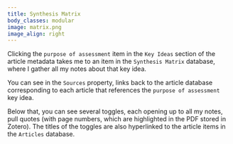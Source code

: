 ```yaml
---
title: Synthesis Matrix
body_classes: modular
image: matrix.png
image_align: right
---
```


Clicking the `purpose of assessment` item in the `Key Ideas` section of the article metadata takes me to an item in the `Synthesis Matrix` database, where I gather all my notes about that key idea.

You can see in the `Sources` property, links back to the article database corresponding to each article that references the `purpose of assessment` key idea.

Below that, you can see several toggles, each opening up to all my notes, pull quotes (with page numbers, which are highlighted in the PDF stored in Zotero). The titles of the toggles are also hyperlinked to the article items in the `Articles` database.
